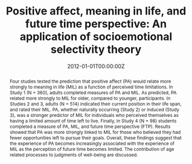 ---
title: "Positive affect, meaning in life, and future time perspective: An application of socioemotional selectivity theory"
authors:
- Joshua Hicks
- Jason Trent
- admin
- Laura King
date: "2012-01-01T00:00:00Z"
doi: "10.1037/a0023965"
profile: false

# Schedule page publish date (NOT publication's date).
publishDate: ""

# Publication type.
# Legend: 0 = Uncategorized; 1 = Conference paper; 2 = Journal article;
# 3 = Preprint / Working Paper; 4 = Report; 5 = Book; 6 = Book section;
# 7 = Thesis; 8 = Patent
publication_types: ["2"]

# Publication name and optional abbreviated publication name.
publication: "*Psychology and Aging*"
publication_short: ""

abstract: "Four studies tested the prediction that positive affect (PA) would relate more strongly to meaning in life (MIL) as a function of perceived time limitations. In Study 1 (N = 360), adults completed measures of PA and MIL. As predicted, PA related more strongly to MIL for older, compared to younger, participants. In Studies 2 and 3, adults (N = 514) indicated their current position in their life span, and rated their MIL. PA, whether naturally occurring (Study 2) or induced (Study 3), was a stronger predictor of MIL for individuals who perceived themselves as having a limited amount of time left to live. Finally, in Study 4 (N = 98) students completed a measure of PA, MIL, and future time perspective (FTP). Results showed that PA was more strongly linked to MIL for those who believed they had fewer opportunities left to pursue their goals. Overall, these findings suggest that the experience of PA becomes increasingly associated with the experience of MIL as the perception of future time becomes limited. The contribution of age related processes to judgments of well-being are discussed."



# Summary. An optional shortened abstract.
summary: 

tags:
- 
featured: false

# links:
# - name: ""
#   url: ""
url_pdf: http://citeseerx.ist.psu.edu/viewdoc/download?doi=10.1.1.707.8854&rep=rep1&type=pdf
url_code: ''
url_dataset: ''
url_poster: ''
url_project: ''
url_slides: ''
url_source: ''
url_video: ''

# Featured image
# To use, add an image named `featured.jpg/png` to your page's folder. 
image:
  caption: 'Image credit: [**Unsplash**](https://unsplash.com/photos/l9I93gZKTG4)'
  focal_point: ""
  preview_only: false

# Associated Projects (optional).
#   Associate this publication with one or more of your projects.
#   Simply enter your project's folder or file name without extension.
#   E.g. `internal-project` references `content/project/internal-project/index.md`.
#   Otherwise, set `projects: []`.
projects: []

---